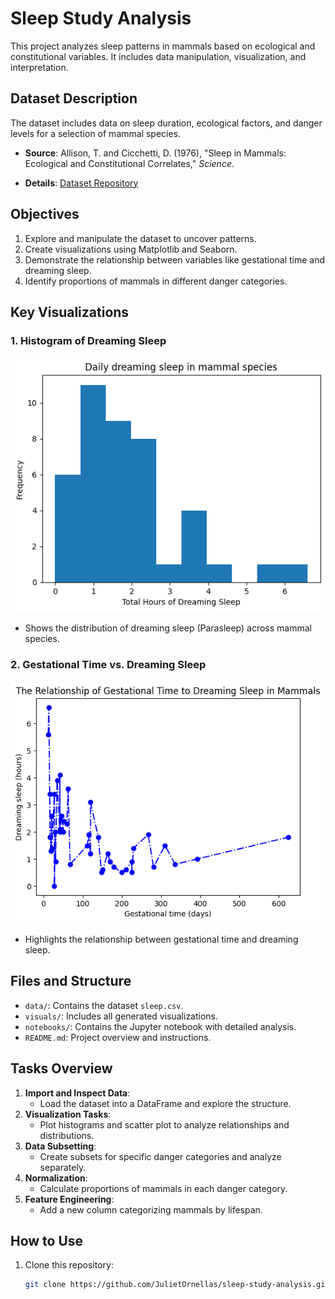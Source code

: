 # Sleep Study Analysis

This project analyzes sleep patterns in mammals based on ecological and constitutional variables. It includes data manipulation, visualization, and interpretation.

## Dataset Description
The dataset includes data on sleep duration, ecological factors, and danger levels for a selection of mammal species.  

- **Source**: Allison, T. and Cicchetti, D. (1976), "Sleep in Mammals: Ecological and Constitutional Correlates," *Science*.

- **Details**: [Dataset Repository](https://github.com/bloominstituteoftechnology/data-science-practice-datasets/tree/main/unit_1/Sleep)


## Objectives
1. Explore and manipulate the dataset to uncover patterns.
2. Create visualizations using Matplotlib and Seaborn.
3. Demonstrate the relationship between variables like gestational time and dreaming sleep.
4. Identify proportions of mammals in different danger categories.

## Key Visualizations
### 1. **Histogram of Dreaming Sleep**
![Histogram](visuals/histogram_parasleep.png)
- Shows the distribution of dreaming sleep (Parasleep) across mammal species.

### 2. **Gestational Time vs. Dreaming Sleep**
![Scatter Plot](visuals/gest_vs_dreaming_sleep.png)
- Highlights the relationship between gestational time and dreaming sleep.


## Files and Structure
- `data/`: Contains the dataset `sleep.csv`.
- `visuals/`: Includes all generated visualizations.
- `notebooks/`: Contains the Jupyter notebook with detailed analysis.
- `README.md`: Project overview and instructions.

## Tasks Overview
1. **Import and Inspect Data**:
   - Load the dataset into a DataFrame and explore the structure.
2. **Visualization Tasks**:
   - Plot histograms and scatter plot to analyze relationships and distributions.
3. **Data Subsetting**:
   - Create subsets for specific danger categories and analyze separately.
4. **Normalization**:
   - Calculate proportions of mammals in each danger category.
5. **Feature Engineering**:
   - Add a new column categorizing mammals by lifespan.

## How to Use
1. Clone this repository:
   ```bash
   git clone https://github.com/JulietOrnellas/sleep-study-analysis.git
